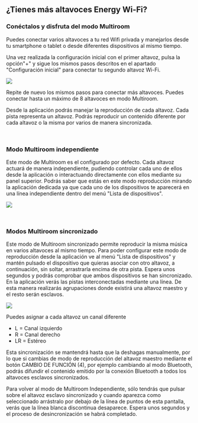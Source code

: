 ## ¿Tienes más altavoces Energy Wi-Fi? 
### Conéctalos y disfruta del modo Multiroom

Puedes conectar varios altavoces a tu red Wifi privada y manejarlos desde tu smartphone o tablet o desde diferentes dispositivos al mismo tiempo.

Una vez realizada la configuración inicial con el primer altavoz, pulsa la opción"+" y sigue los mismos pasos descritos en el apartado "Configuración inicial" para conectar tu segundo altavoz Wi-Fi.

![](http://static.energysistem.com/images/manuals/42677/56e83f46d2bdb.jpg)

Repite de nuevo los mismos pasos para conectar más altavoces. Puedes conectar hasta un máximo de 8 altavoces en modo Multiroom.

Desde la aplicación podrás manejar la reproducción de cada altavoz. Cada pista representa un altavoz. Podrás reproducir un contenido diferente por cada altavoz o la misma por varios de manera sincronizada.

<br/>

### Modo Multiroom independiente

Este modo de Multiroom es el configurado por defecto. Cada altavoz actuará de manera independiente, pudiendo controlar cada uno de ellos desde la aplicación o interactuando directamente con ellos mediante su panel superior. Podrás saber que estás en este modo reproducción mirando la aplicación dedicada ya que cada uno de los dispositivos te aparecerá en una línea independiente dentro del menú "Lista de dispositivos".

![](http://static.energysistem.com/images/manuals/42677/56e8403b2cade.jpg)

<br/>

### Modos Multiroom sincronizado

Este modo de Multiroom sincronizado permite reproducir la misma música en varios altavoces al mismo tiempo. Para poder configurar este modo de reproducción desde la aplicación ve al menú "Lista de dispositivos" y mantén pulsado el dispositivo que quieras asociar con otro altavoz, a continuación, sin soltar, arrastrarla encima de otra pista. Espera unos segundos y podrás comprobar que ambos dispositivos se han sincronizado. En la aplicación verás las pistas interconectadas mediante una línea. De esta manera realizarás agrupaciones donde existirá una altavoz maestro y el resto serán esclavos. 

![](http://static.energysistem.com/images/manuals/42677/56e84120006a8.jpg)

Puedes asignar a cada altavoz un canal diferente

* L = Canal izquierdo
* R = Canal derecho
* LR = Estéreo

Esta sincronización se mantendrá hasta que la deshagas manualmente, por lo que si cambias de modo de reproducción del altavoz maestro mediante el botón CAMBIO DE FUNCIÓN (4), por ejemplo cambiando al modo Bluetooth, podrás difundir el contenido emitido por la conexión Bluetooth a todos los altavoces esclavos sincronizados. 

 Para volver al modo de Multiroom Independiente, sólo tendrás que pulsar sobre el altavoz esclavo sincronizado y cuando aparezca como seleccionado arrástralo por debajo de la línea de puntos de esta pantalla, verás que la línea blanca discontinua desaparece. Espera unos segundos y el proceso de desincronización se habrá completado.  
